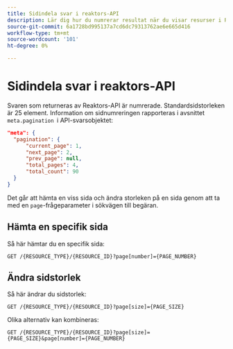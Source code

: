 ```yaml
---
title: Sidindela svar i reaktors-API
description: Lär dig hur du numrerar resultat när du visar resurser i Reactor API.
source-git-commit: 6a1728bd995137a7cd6dc79313762ae6e665d416
workflow-type: tm+mt
source-wordcount: '101'
ht-degree: 0%

---
```


# Sidindela svar i reaktors-API

Svaren som returneras av Reaktors-API är numrerade. Standardsidstorleken är 25 element. Information om sidnumreringen rapporteras i avsnittet `meta.pagination `i API-svarsobjektet:

```json
"meta": {
  "pagination": {
      "current_page": 1,
      "next_page": 2,
      "prev_page": null,
      "total_pages": 4,
      "total_count": 90
  }
}
```

Det går att hämta en viss sida och ändra storleken på en sida genom att ta med en `page`-frågeparameter i sökvägen till begäran.

## Hämta en specifik sida

Så här hämtar du en specifik sida:

```http
GET /{RESOURCE_TYPE}/{RESOURCE_ID}?page[number]={PAGE_NUMBER}
```

## Ändra sidstorlek

Så här ändrar du sidstorlek:

```http
GET /{RESOURCE_TYPE}/{RESOURCE_ID}?page[size]={PAGE_SIZE}
```

Olika alternativ kan kombineras:

```http
GET /{RESOURCE_TYPE}/{RESOURCE_ID}?page[size]={PAGE_SIZE}&page[number]={PAGE_NUMBER}
```
